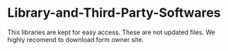 # Library-and-Third-Party-Softwares

This libraries are kept for easy access. These are not updated files. We highly recomend to download form owner site.
